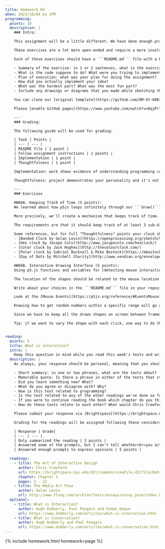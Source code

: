 ```yaml
---
title: Homework 04
when: 2023/10/04 by 1PM
programming:
  points: 10
  description: |
    ### Intro:

    This assignment will be a little different. We have done enough practice of basic programming concepts by (re)creating specific shapes and patterns, but now it's time to exercise a bit more of the *creative* aspect of creative coding.

    These exercises are a lot more open-ended and require a more involved process of conceptualizing and planning before executing.

    Each of these exercises should have a ```README.md``` file with a brief documentation of your thoughts process, what you are trying to achieve, sketches of your ideas, things that you tried, but didn't work, etc. The writeup will help me follow your process when grading, so the more info you give me, the better I can evaluate your submission. You can use the following rubric to guide your writeup:

    - Summary of the exercise: in 1 or 2 sentences, what is the exercise about?
    - What is the code suppose to do? What were you trying to implement?
    - Plan of execution: what was your plan for doing the assignment?
    - How did you actually implement your idea?
    - What was the hardest part? What was the most fun part?
    - Include any drawings or diagrams that you made while sketching the exercise

    You can clone our [original template](https://github.com/DM-GY-6063-2023F-D/p5js-template) twice and use 2 separate repositories (HW04A and HW04B), or try out our brand new [multi-sketch template](https://github.com/DM-GY-6063-2023F-D/p5js-multi-sketch-template). Whichever is easiest for you.

    Please [enable GitHub pages](https://www.youtube.com/watch?v=DqjPr7auwdY) on your GitHub repo(s) and use [Brightspace](https://brightspace.nyu.edu/d2l/home/312200) to submit GitHub links to your repositories.

    ---
    ### Grading:

    The following guide will be used for grading:

    | Task | Points |
    | --- | --- |
    | README file | 1 point |
    | Follow assignment instructions | 2 points |
    | Implementation | 1 point |
    | Thoughtfulness | 1 point |

    Implementation: work shows evidence of understanding programming concepts and you are fully using them to express your ideas.

    Thoughtfulness: project demonstrates your personality and it's not a straightforward re-implementation of someone else's idea.

    ---
    ### Exercises

    HW04A. Keeping Track of Time (5 points):  
    We learned about how p5js loops infinitely through our ```draw()``` function. We also looked briefly at some of its [Time & Date](https://p5js.org/reference/#IOTime%20&%20Date) functions. For this exercise we are going to create a clock.

    More precisely, we'll create a mechanism that keeps track of time. It can be a standard hour/minute/second analog clock, or a more abstract interpretation of a clock. It can keep track of time in 24-hour intervals, or a longer period of time, like a year/month/week clock (calendar).

    The requirements are that it should keep track of at least 3 sub-divisions of time. If we implement a 24-hour clock it should have minutes and seconds (or some other sub-divisions of the 24-hour period). If we implement a year-long clock (calendar), it should have some sub-divisions like months and days, or seasons and weeks. We can implement a [80,000-hour](https://80000hours.org/) clock, or a [10,000-year](https://longnow.org/clock/) clock as long as we have at least 3 sub-divisions. For full credit, specify what you chose to implement in the ```README.md``` file.

    Some references, but for full "Thoughtfulness" points your clock should be different from these:
    - [Banded Clock by Golan Levin](https://openprocessing.org/sketch/503941/)
    - [Hex clock by Jacopo Colo](http://www.jacopocolo.com/hexclock/)
    - [Color clock by Jack Hughes](http://thecolourclock.com/)
    - [Polar clock by Gabriel Bucknall & Mike Bostock](https://mbostock.github.io/protovis/ex/clock.html)
    - [Day of Dots by Mitchell Charity](http://www.vendian.org/envelope/dir2/day_of_dots/)

    HW04B. Interactive Drawing Interface (5 points):  
    Using p5.js functions and variables for [detecting mouse interactions](https://p5js.org/reference/#EventsMouse), create an interactive canvas that draws something different every time there's a mouse click or movement. What shapes to draw is up to you: they can be simple ```rect()``` of different proportions, ```line()``` of varying widths or even ```arcs()``` and [```bezier()```](https://p5js.org/reference/#/p5/bezier) curves with ```random()``` parameters. It can be an ```ellipse()``` that falls off the screen leaving a trail. 

    The location of the shapes should be related to the mouse location on the canvas (if it makes sense), and the colors and other parameters should always be different. You can use just one shape for the whole exercise (as long as the parameters are always different) or you can vary the shape with each click/movement.

    Write about your choices in the ```README.md``` file in your repository. How many shapes are you using? Are you drawing when the mouse is pressed or when the mouse is moved?

    Look at the [Mouse Events](https://p5js.org/reference/#EventsMouse) section of the p5.js reference for all of the available variables and functions regarding mouse movement and actions.

    Knowing how to get random numbers within a specific range will go a long way for this one.

    Since we have to keep all the drawn shapes on screen between frames we can't call ```background()``` in the ```draw()``` function, but have to put it in ```setup()```.

    Tip: if we want to vary the shape with each click, one way to do that is to keep a variable that counts the number of clicks and then pick the next shape to be drawn based on whether that number is odd/even, or a multiple of 10, or larger than 50...


reading:
  points: 5
  title: What is interaction?
  intro: |
    Keep this question in mind while you read this week's texts and write your 200-word response to:
  description: |
    As always, your response should be personal, meaning that you should be expressing your views and opinions about the text and not just summarizing it. You can use the following rubric to guide your response:

    - Short summary: in one or two phrases, what are the texts about?
    - Memorable quote: Is there a phrase in either of the texts that stands out or captures the main idea of the texts?
    - Did you learn something new? What?
    - What do you agree or disagree with? Why?
    - How is this text related to programming?
    - Is the text related to any of the other readings we've done so far?
    - If you were to continue reading the book which chapter do you think would resonate the strongest with you?
    - How do these texts relate to each other? What would Chris Crawford say about "The Media Art Pose"?

    Please submit your response via [Brightspace](https://brightspace.nyu.edu/d2l/home/312200).

    Grading for the readings will be assigned following these considerations:

    | Response | Grade|
    | --- | --- |
    | Only summarized the reading | 2 points |
    | Answered some of the prompts, but I can't tell whether<br>you actually read the text, or what you thought | 3 points |
    | Answered enough prompts to express opinions | 5 points |

  readings:
    - title: The Art of Interactive Design
      author: Chris Crawford
      url: https://brightspace.nyu.edu/d2l/common/viewFile.d2lfile/Database/MTk2MDYyOTY/crawford_art-interactive-design.pdf?ou=312200
      chapter: Chapter 1
      pages: 3 - 12
    - title: The Media Art Pose
      author: Golan Levin
      url: http://www.flong.com/archive/texts/essays/essay_pose/index.html
  optional:
    - title: What is Interaction?
      author: Hugh Dubberly, Paul Pangaro and Usman Haque
      url: https://www.dubberly.com/articles/what-is-interaction.html
    - title: What is Conversation?
      author: Hugh Dubberly and Paul Pangaro
      url: https://www.dubberly.com/articles/what-is-conversation.html
---
```

{% include homework.html homework=page %}
